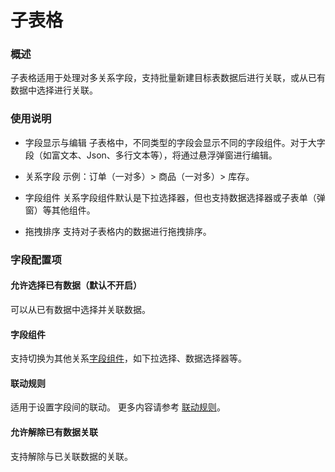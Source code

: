 # 子表格

### 概述

子表格适用于处理对多关系字段，支持批量新建目标表数据后进行关联，或从已有数据中选择进行关联。

### 使用说明

- 字段显示与编辑
子表格中，不同类型的字段会显示不同的字段组件。对于大字段（如富文本、Json、多行文本等），将通过悬浮弹窗进行编辑。

- 关系字段
示例：订单（一对多）> 商品（一对多）> 库存。

- 字段组件
关系字段组件默认是下拉选择器，但也支持数据选择器或子表单（弹窗）等其他组件。

- 拖拽排序
支持对子表格内的数据进行拖拽排序。

### 字段配置项

#### 允许选择已有数据（默认不开启）
可以从已有数据中选择并关联数据。

#### 字段组件
支持切换为其他关系[字段组件](../field-settings/field-component.md)，如下拉选择、数据选择器等。

#### 联动规则
适用于设置字段间的联动。
更多内容请参考 [联动规则](../../block/block-settings/linkage-rule.md)。

#### 允许解除已有数据关联
支持解除与已关联数据的关联。